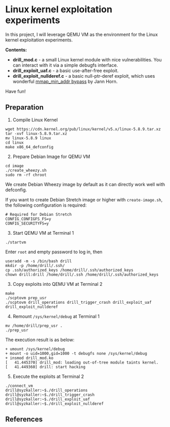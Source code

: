 # Linux kernel exploitation experiments

In this project, I will leverage QEMU VM as the environment for the Linux kernel exploitation experiments.

__Contents:__

  - __drill_mod.c__ - a small Linux kernel module with nice vulnerabilities.
  You can interact with it via a simple debugfs interface.
  - __drill_exploit_uaf.c__ - a basic use-after-free exploit.
  - __drill_exploit_nullderef.c__ - a basic null-ptr-deref exploit, which uses 
  wonderful [mmap_min_addr bypass][1] by Jann Horn.

Have fun!

## Preparation

1. Compile Linux Kernel

```
wget https://cdn.kernel.org/pub/linux/kernel/v5.x/linux-5.8.9.tar.xz
tar -xvf linux-5.8.9.tar.xz
mv linux-5.8.9 linux
cd linux
make x86_64_defconfig
```

2. Prepare Debian Image for QEMU VM

```
cd image
./create_wheezy.sh
sudo rm -rf chroot
```
We create Debian Wheezy image by default as it can directly work well with defconfig.

If you want to create Debian Stretch image or higher with `create-image.sh`, the following configuration is required:

```
# Required for Debian Stretch
CONFIG_CONFIGFS_FS=y
CONFIG_SECURITYFS=y
```

3. Start QEMU VM at Terminal 1

```
./startvm
```

Enter `root` and empty password to log in, then

```
useradd -m -s /bin/bash drill
mkdir -p /home/drill/.ssh/
cp .ssh/authorized_keys /home/drill/.ssh/authorized_keys
chown drill:drill /home/drill/.ssh /home/drill/.ssh/authorized_keys
```

3. Copy exploits into QEMU VM at Terminal 2

```
make
./scptovm prep_usr
./scptovm drill_operations drill_trigger_crash drill_exploit_uaf drill_exploit_nullderef 
```

4. Remount `/sys/kernel/debug` at Terminal 1

```
mv /home/drill/prep_usr .
./prep_usr
```

The execution result is as below:
```
+ umount /sys/kernel/debug
+ mount -o uid=1000,gid=1000 -t debugfs none /sys/kernel/debug
+ insmod drill_mod.ko
[   41.445370] drill_mod: loading out-of-tree module taints kernel.
[   41.449360] drill: start hacking
```

5. Execute the exploits at Terminal 2

```
./connect_vm
drill@syzkaller:~$./drill_operations
drill@syzkaller:~$./drill_trigger_crash
drill@syzkaller:~$./drill_exploit_uaf
drill@syzkaller:~$./drill_exploit_nullderef 
```

## References

[1]: https://bugs.chromium.org/p/project-zero/issues/detail?id=1792&desc=2
